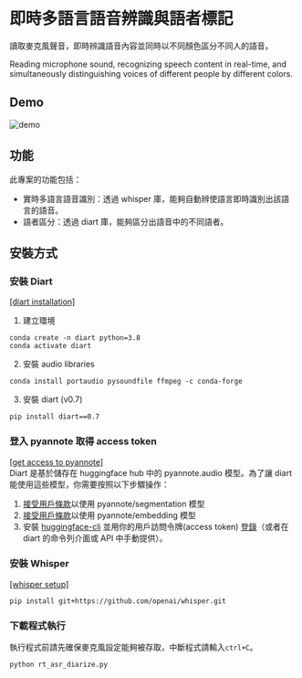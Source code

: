 # 即時多語言語音辨識與語者標記

讀取麥克風聲音，即時辨識語音內容並同時以不同顏色區分不同人的語音。

Reading microphone sound, recognizing speech content in real-time, and simultaneously distinguishing voices of different people by different colors.

## Demo

![demo](rt_asr_sd_demo.gif)

## 功能
此專案的功能包括：

- 實時多語言語音識別：透過 whisper 庫，能夠自動辨使語言即時識別出該語言的語音。
- 語者區分：透過 diart 庫，能夠區分出語音中的不同語者。

## 安裝方式
### 安裝 Diart 
[[diart installation]](https://github.com/juanmc2005/diart#-installation)
  1. 建立環境
  ```
  conda create -n diart python=3.8
  conda activate diart
  ```
  2. 安裝 audio libraries
  ```
  conda install portaudio pysoundfile ffmpeg -c conda-forge
  ```
  3. 安裝 diart (v0.7)
  ```
  pip install diart==0.7
  ```
### 登入 pyannote 取得 access token
[[get access to pyannote]](https://github.com/juanmc2005/diart#get-access-to--pyannote-models)  
Diart 是基於儲存在 huggingface hub 中的 pyannote.audio 模型。為了讓 diart 能使用這些模型，你需要按照以下步驟操作：
  1. [接受用戶條款](https://huggingface.co/pyannote/segmentation)以使用 pyannote/segmentation 模型 
  2. [接受用戶條款](https://huggingface.co/pyannote/embedding)以使用 pyannote/embedding 模型
  3. 安裝 [huggingface-cli](https://huggingface.co/docs/huggingface_hub/quick-start#install-the-hub-library) 並用你的用戶訪問令牌(access token) [登錄](https://huggingface.co/docs/huggingface_hub/quick-start#login)（或者在 diart 的命令列介面或 API 中手動提供）。

### 安裝 Whisper
[[whisper setup]](https://github.com/openai/whisper#setup)
```
pip install git+https://github.com/openai/whisper.git
```

### 下載程式執行

執行程式前請先確保麥克風設定能夠被存取，中斷程式請輸入`ctrl+C`。
```
python rt_asr_diarize.py
```



